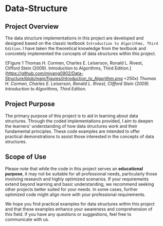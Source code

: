 # Data-Structure
## Project Overview
The data structure implementations in this project are developed and designed based on the classic textbook `Introduction to Algorithms, Third Edition`. I have taken the theoretical knowledge from the textbook and concretely implemented the concepts of data structures within this project.

![Figure 1 Thomas H. Cormen, Charles E. Leiserson, Ronald L. Rivest, Clifford Stein (2009). Introduction to Algorithms, Third Edition.](https://github.com/mjyang0902/Data-Structure/blob/main/figures/Introduction_to_Algorithm.png =250x)
*Thomas H. Cormen, Charles E. Leiserson, Ronald L. Rivest, Clifford Stein (2009). Introduction to Algorithms, Third Edition.*

## Project Purpose
The primary purpose of this project is to aid in learning about data structures. Through the coded implementations provided, I aim to deepen the learners' understanding of how data structures work and their fundamental principles. These code examples are intended to offer practical demonstrations to assist those interested in the concepts of data structures.

## Scope of Use
Please note that while the code in this project serves an **educational purpose**, it may not be suitable for all professional needs, particularly those involving research and highly optimized scenarios. If your requirements extend beyond learning and basic understanding, we recommend seeking other projects better suited for your needs. In some cases, further optimized code might align more with your professional requirements.

We hope you find practical examples for data structures within this project and that these examples enhance your awareness and comprehension of this field. If you have any questions or suggestions, feel free to communicate with us.
